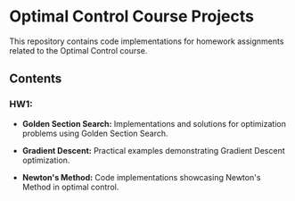# Optimal Control Course Projects

This repository contains code implementations for homework assignments related to the Optimal Control course.

## Contents

### HW1:

- **Golden Section Search:** Implementations and solutions for optimization problems using Golden Section Search.

- **Gradient Descent:** Practical examples demonstrating Gradient Descent optimization.

- **Newton's Method:** Code implementations showcasing Newton's Method in optimal control.

